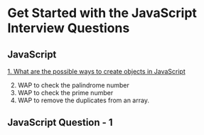 # Get Started with the JavaScript Interview Questions

## JavaScript

[1. What are the possible ways to create objects in JavaScript ](#javascript-question---1)


2. WAP to check the palindrome number 
3. WAP to check the prime number
4. WAP to remove the duplicates from an array.



## JavaScript Question - 1
